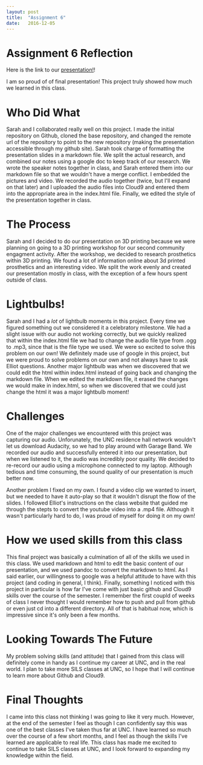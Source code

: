 ```yaml
---
layout: post
title:  "Assignment 6"
date:   2016-12-05
---
```


# Assignment 6 Reflection
Here is the link to our [presentation!](https://emmacai.github.io/emmaandsarah)!


I am so proud of of final presentation! This project truly showed how much we learned in this class. 

# Who Did What
Sarah and I collaborated really well on this project. I made the initial repository on Github, cloned the base repository, and changed the remote url of the repository to point to the new repository (making the presentation accessible through my github site). Sarah took charge of formatting the presentation slides in a markdown file. We split the actual research, and combined our notes using a google doc to keep track of our research. We wrote the speaker notes together in class, and Sarah entered them into our markdown file so that we wouldn't have a merge conflict. I embedded the pictures and video. We recorded the audio together (twice, but I'll expand on that later) and I uploaded the audio files into Cloud9 and entered them into the appropriate area in the index.html file. Finally, we edited the style of the presentation together in class. 

# The Process
Sarah and I decided to do our presentation on 3D printing because we were planning on going to a 3D printing workshop for our second community engagment activity. After the workshop, we decided to research prosthetics within 3D printing. We found a lot of information online about 3d printed prosthetics and an interesting video. We split the work evenly and created our presentation mostly in class, with the exception of a few hours spent outside of class.

# Lightbulbs!
Sarah and I had a _lot_ of lightbulb moments in this project. Every time we figured something out we considered it a celebratory milestone. We had a slight issue with our audio not working correctly, but we quickly realized that within the index.html file we had to change the audio file type from .ogg to .mp3, since that is the file type we used. We were so excited to solve this problem on our own! We definitely made use of google in this project, but we were proud to solve problems on our own and not always have to ask Elliot questions. Another major lightbulb was when we discovered that we could edit the html within index.html instead of going back and changing the markdown file. When we edited the markdown file, it erased the changes we would make in index.html, so when we discovered that we could just change the html it was a major lightbulb moment!

# Challenges
One of the major challenges we encountered with this project was capturing our audio. Unforunately, the UNC residence hall network wouldn't let us download Audacity, so we had to play around with Garage Band. We recorded our audio and successfully entered it into our presentation, but when we listened to it, the audio was incredibly poor quality. We decided to re-record our audio using a microphone connected to my laptop. Although tedious and time consuming, the sound quality of our presentation is _much_ better now. 

Another problem I fixed on my own. I found a video clip we wanted to insert, but we needed to have it auto-play so that it wouldn't disrupt the flow of the slides. I followed Elliot's instructions on the class website that guided me through the stepts to convert the youtube video into a .mp4 file. Although it wasn't particularly hard to do, I was proud of myself for doing it on my own!

# How we used skills from this class
This final project was basically a culmination of all of the skills we used in this class. We used markdown and html to edit the basic content of our presentation, and we used pandoc to convert the markdown to html. As I said earlier, our willingness to google was a helpful attitude to have with this project (and coding in general, I think). Finally, something I noticed with this project in particular is how far I've come with just basic github and Cloud9 skills over the course of the semester. I remember the first coupld of weeks of class I never thought I would remember how to push and pull from github or even just cd into a different directory. All of that is habitual now, which is impressive since it's only been a few months. 

# Looking Towards The Future
My problem solving skills (and attitude) that I gained from this class will definitely come in handy as I continue my career at UNC, and in the real world. I plan to take more SILS classes at UNC, so I hope that I will continue to learn more about Github and Cloud9. 

# Final Thoughts
I came into this class not thinking I was going to like it very much. However, at the end of the semester I feel as though I can confidently say this was one of the best classes I've taken thus far at UNC. I have learned so much over the course of a few short months, and I feel as though the skills I've learned are applicable to real life. This class has made me excited to continue to take SILS classes at UNC, and I look forward to expanding my knowledge within the field. 